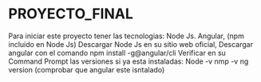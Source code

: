 # PROYECTO_FINAL
Para iniciar este proyecto tener las tecnologias: Node Js. Angular, (npm incluido en Node Js)
Descargar Node Js en su sitio web oficial,
Descargar angular con el comando npm install -g@angular/cli
Verificar en su Command Prompt las versiones si ya esta instaladas: 
Node -v
nmp -v
ng version (comprobar que angular este isntalado)
